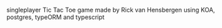 singleplayer Tic Tac Toe game made by Rick van Hensbergen
using KOA, postgres, typeORM and typescript

